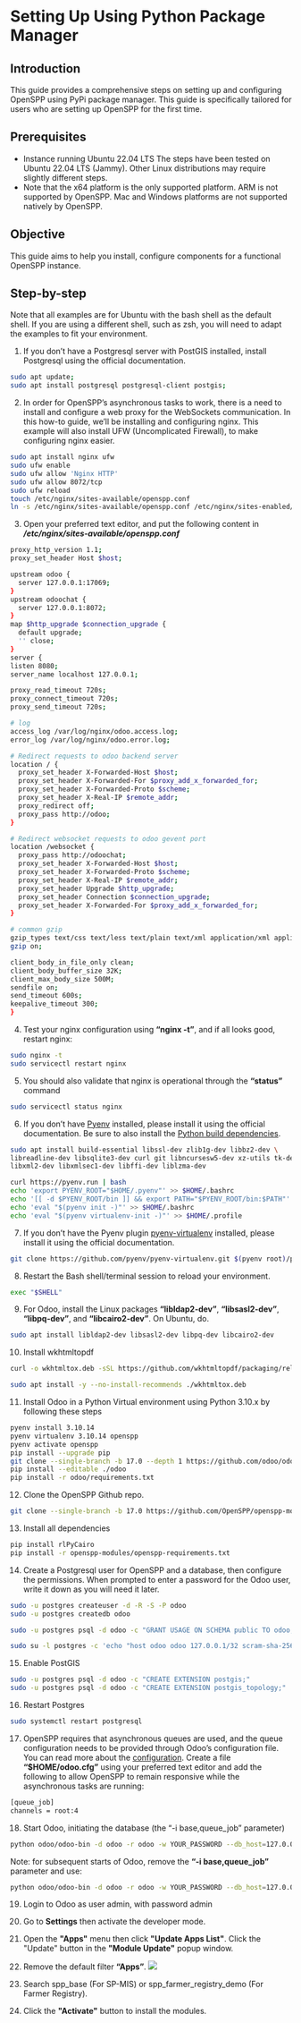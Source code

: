 # Setting Up Using Python Package Manager

## Introduction

This guide provides a comprehensive steps on setting up and configuring OpenSPP using PyPi package manager. This guide is specifically tailored for users who are setting up OpenSPP for the first time.

## Prerequisites

- Instance running Ubuntu 22.04 LTS
  The steps have been tested on Ubuntu 22.04 LTS (Jammy). Other Linux distributions may require slightly different steps.
- Note that the x64 platform is the only supported platform. ARM is not supported by OpenSPP. Mac and Windows platforms are not supported natively by OpenSPP.

## Objective

This guide aims to help you install, configure components for a functional OpenSPP instance.

## Step-by-step

Note that all examples are for Ubuntu with the bash shell as the default shell. If you are using a different shell, such as zsh, you will need to adapt the examples to fit your environment.

1. If you don’t have a Postgresql server with PostGIS installed, install Postgresql using the official documentation.

```bash
sudo apt update;
sudo apt install postgresql postgresql-client postgis;
```

2. In order for OpenSPP’s asynchronous tasks to work, there is a need to install and configure a web proxy for the WebSockets communication. In this how-to guide, we’ll be installing and configuring nginx. This example will also install UFW (Uncomplicated Firewall), to make configuring nginx easier.

```bash
sudo apt install nginx ufw
sudo ufw enable
sudo ufw allow 'Nginx HTTP'
sudo ufw allow 8072/tcp
sudo ufw reload
touch /etc/nginx/sites-available/openspp.conf
ln -s /etc/nginx/sites-available/openspp.conf /etc/nginx/sites-enabled/openspp.conf
```

3. Open your preferred text editor, and put the following content in **_/etc/nginx/sites-available/openspp.conf_**

```bash
proxy_http_version 1.1;
proxy_set_header Host $host;

upstream odoo {
  server 127.0.0.1:17069;
}
upstream odoochat {
  server 127.0.0.1:8072;
}
map $http_upgrade $connection_upgrade {
  default upgrade;
  '' close;
}
server {
listen 8080;
server_name localhost 127.0.0.1;

proxy_read_timeout 720s;
proxy_connect_timeout 720s;
proxy_send_timeout 720s;

# log
access_log /var/log/nginx/odoo.access.log;
error_log /var/log/nginx/odoo.error.log;

# Redirect requests to odoo backend server
location / {
  proxy_set_header X-Forwarded-Host $host;
  proxy_set_header X-Forwarded-For $proxy_add_x_forwarded_for;
  proxy_set_header X-Forwarded-Proto $scheme;
  proxy_set_header X-Real-IP $remote_addr;
  proxy_redirect off;
  proxy_pass http://odoo;
}

# Redirect websocket requests to odoo gevent port
location /websocket {
  proxy_pass http://odoochat;
  proxy_set_header X-Forwarded-Host $host;
  proxy_set_header X-Forwarded-Proto $scheme;
  proxy_set_header X-Real-IP $remote_addr;
  proxy_set_header Upgrade $http_upgrade;
  proxy_set_header Connection $connection_upgrade;
  proxy_set_header X-Forwarded-For $proxy_add_x_forwarded_for;
}

# common gzip
gzip_types text/css text/less text/plain text/xml application/xml application/json application/javascript;
gzip on;

client_body_in_file_only clean;
client_body_buffer_size 32K;
client_max_body_size 500M;
sendfile on;
send_timeout 600s;
keepalive_timeout 300;
}
```

4. Test your nginx configuration using **“nginx -t”**, and if all looks good, restart nginx:

```bash
sudo nginx -t
sudo servicectl restart nginx
```

5. You should also validate that nginx is operational through the **“status”** command

```bash
sudo servicectl status nginx
```

6. If you don’t have [Pyenv](https://github.com/pyenv/pyenv) installed, please install it using the official documentation. Be sure to also install the [Python build dependencies](https://github.com/pyenv/pyenv/wiki#suggested-build-environment).

```bash
sudo apt install build-essential libssl-dev zlib1g-dev libbz2-dev \
libreadline-dev libsqlite3-dev curl git libncursesw5-dev xz-utils tk-dev \
libxml2-dev libxmlsec1-dev libffi-dev liblzma-dev

curl https://pyenv.run | bash
echo 'export PYENV_ROOT="$HOME/.pyenv"' >> $HOME/.bashrc
echo '[[ -d $PYENV_ROOT/bin ]] && export PATH="$PYENV_ROOT/bin:$PATH"' >> ~/.bashrc
echo 'eval "$(pyenv init -)"' >> $HOME/.bashrc
echo 'eval "$(pyenv virtualenv-init -)"' >> $HOME/.profile
```

7. If you don’t have the Pyenv plugin [pyenv-virtualenv](https://github.com/pyenv/pyenv-virtualenv) installed, please install it using the official documentation.

```bash
git clone https://github.com/pyenv/pyenv-virtualenv.git $(pyenv root)/plugins/pyenv-virtualenv
```

8. Restart the Bash shell/terminal session to reload your environment.

```bash
exec "$SHELL"
```

9. For Odoo, install the Linux packages **“libldap2-dev”**, **“libsasl2-dev”**, **“libpq-dev”**, and **“libcairo2-dev”**. On Ubuntu, do.

```bash
sudo apt install libldap2-dev libsasl2-dev libpq-dev libcairo2-dev
```

10. Install wkhtmltopdf

```bash
curl -o wkhtmltox.deb -sSL https://github.com/wkhtmltopdf/packaging/releases/download/0.12.6.1-3/wkhtmltox_0.12.6.1-3.jammy_amd64.deb

sudo apt install -y --no-install-recommends ./wkhtmltox.deb
```

11. Install Odoo in a Python Virtual environment using Python 3.10.x by following these steps

```bash
pyenv install 3.10.14
pyenv virtualenv 3.10.14 openspp
pyenv activate openspp
pip install --upgrade pip
git clone --single-branch -b 17.0 --depth 1 https://github.com/odoo/odoo.git
pip install --editable ./odoo
pip install -r odoo/requirements.txt
```

12. Clone the OpenSPP Github repo.

```bash
git clone --single-branch -b 17.0 https://github.com/OpenSPP/openspp-modules.git
```

13. Install all dependencies

```bash
pip install rlPyCairo
pip install -r openspp-modules/openspp-requirements.txt
```

14. Create a Postgresql user for OpenSPP and a database, then configure the permissions. When prompted to enter a password for the Odoo user, write it down as you will need it later.

```bash
sudo -u postgres createuser -d -R -S -P odoo
sudo -u postgres createdb odoo

sudo -u postgres psql -d odoo -c "GRANT USAGE ON SCHEMA public TO odoo; GRANT CREATE ON SCHEMA public TO odoo; GRANT ALL PRIVILEGES ON ALL TABLES IN SCHEMA public TO odoo; GRANT ALL PRIVILEGES ON ALL SEQUENCES IN SCHEMA public TO odoo; GRANT ALL PRIVILEGES ON ALL FUNCTIONS IN SCHEMA public TO odoo;"

sudo su -l postgres -c 'echo "host odoo odoo 127.0.0.1/32 scram-sha-256" >> `psql -c "show hba_file" | sed -n "3p"`'
```

15. Enable PostGIS

```bash
sudo -u postgres psql -d odoo -c "CREATE EXTENSION postgis;"
sudo -u postgres psql -d odoo -c "CREATE EXTENSION postgis_topology;"

```

16. Restart Postgres

```bash
sudo systemctl restart postgresql
```

17. OpenSPP requires that asynchronous queues are used, and the queue configuration needs to be provided through Odoo’s configuration file. You can read more about the [configuration](https://github.com/OCA/queue/tree/17.0/queue_job#configuration). Create a file **“$HOME/odoo.cfg”** using your preferred text editor and add the following to allow OpenSPP to remain responsive while the asynchronous tasks are running:

```bash
[queue_job]
channels = root:4
```

18. Start Odoo, initiating the database (the “-i base,queue_job” parameter)

```bash
python odoo/odoo-bin -d odoo -r odoo -w YOUR_PASSWORD --db_host=127.0.0.1 -p 17069 --workers=4 --gevent-port=8072 --proxy-mode --config=$HOME/odoo.cfg -i base,queue_job
```

Note: for subsequent starts of Odoo, remove the **“-i base,queue_job”** parameter and use:

```bash
python odoo/odoo-bin -d odoo -r odoo -w YOUR_PASSWORD --db_host=127.0.0.1 -p 17069 --workers=4 --gevent-port=8072 --proxy-mode --config=$HOME/odoo.cfg
```

19. Login to Odoo as user admin, with password admin

20. Go to **Settings** then activate the developer mode.

21. Open the **"Apps"** menu then click **"Update Apps List"**. Click the "Update" button in the **"Module Update"** popup window.

22. Remove the default filter **“Apps”**.
    ![](setting_up_using_pypi/1.png)

23. Search spp_base (For SP-MIS) or spp_farmer_registry_demo (For Farmer Registry).

24. Click the **"Activate"** button to install the modules.
